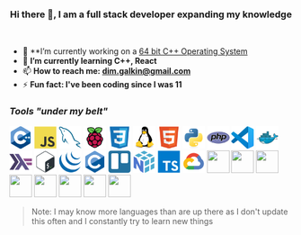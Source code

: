 <h3 align="center">Hi there 👋, I am a full stack developer expanding my knowledge</h3><br>


- 🔭 **I’m currently working on a <a href = "https://github.com/OSDEV-PROJECT">64 bit C++ Operating System</a>
- 🌱 **I’m currently learning C++, React**
- 📫 **How to reach me: dim.galkin@gmail.com**
- ⚡ **Fun fact: I've been coding since I was 11**

<h3 align = "left"><i>Tools "under my belt"</i><br></h3>
 <p>
<img width = 40 height = 40 src = "https://github.com/devicons/devicon/blob/master/icons/cplusplus/cplusplus-original.svg">
<img width = 40 height = 40 src = "https://github.com/devicons/devicon/blob/master/icons/javascript/javascript-original.svg">
<img width = 40 height = 40 src = "https://github.com/devicons/devicon/blob/master/icons/mysql/mysql-original.svg">
<img width = 40 height = 40 src = "https://github.com/devicons/devicon/blob/master/icons/raspberrypi/raspberrypi-original.svg">
<img width = 40 height = 40 src = "https://github.com/devicons/devicon/blob/master/icons/css3/css3-original.svg">
<img width = 40 height = 40 src = "https://github.com/devicons/devicon/blob/master/icons/linux/linux-original.svg">
<img width = 40 height = 40 src = "https://github.com/devicons/devicon/blob/master/icons/html5/html5-original.svg">
<img width = 40 height = 40 src = "https://github.com/devicons/devicon/blob/master/icons/python/python-original.svg">
<img width = 40 height = 40 src = "https://github.com/devicons/devicon/blob/master/icons/php/php-original.svg">
 <img width = 40 height = 40 src = "https://github.com/devicons/devicon/blob/master/icons/vscode/vscode-original.svg">
 <img width = 40 height = 40 src = "https://github.com/devicons/devicon/blob/master/icons/docker/docker-original.svg">
 <img width = 40 height = 40 src = "https://github.com/devicons/devicon/blob/master/icons/haskell/haskell-original.svg">
 <img width = 40 height = 40 src = "https://github.com/devicons/devicon/blob/master/icons/bash/bash-original.svg">
 <img width = 40 height = 40 src = "https://github.com/devicons/devicon/blob/master/icons/jquery/jquery-original.svg">
 <img width = 40 height = 40 src = "https://github.com/devicons/devicon/blob/master/icons/c/c-original.svg">
 <img width = 40 height = 40 src = "https://github.com/devicons/devicon/blob/master/icons/trello/trello-plain.svg">
 <img width = 40 height = 40 src = "https://github.com/devicons/devicon/blob/master/icons/numpy/numpy-original.svg">
 <img width = 40 height = 40 src = "https://github.com/devicons/devicon/blob/master/icons/typescript/typescript-original.svg">
 <img width = 40 height = 40 src = "https://github.com/devicons/devicon/blob/master/icons/googlecloud/googlecloud-original.svg">
 <img width = 40 height = 40 src = "">
 <img width = 40 height = 40 src = "">
 <img width = 40 height = 40 src = "">
 <img width = 40 height = 40 src = "">
 <img width = 40 height = 40 src = "">
 <img width = 40 height = 40 src = "">
 <img width = 40 height = 40 src = "">
 <img width = 40 height = 40 src = "">
 
 
 </p>

 > Note: I may know more languages than are up there as I don't update this often and I constantly try to learn new things
